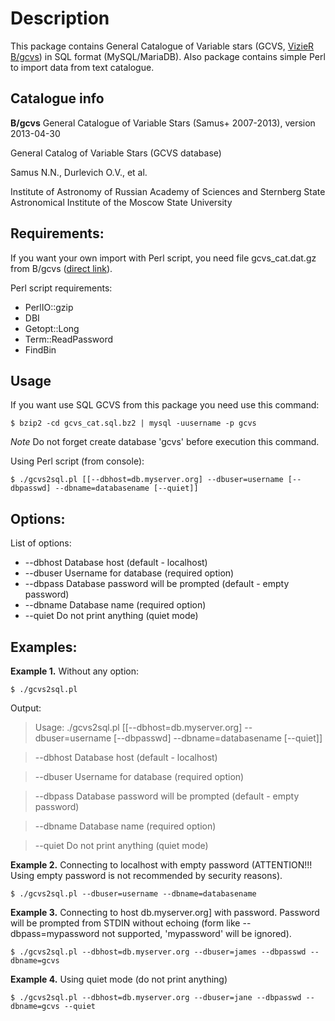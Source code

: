 Description
===========

This package contains General Catalogue of Variable stars (GCVS, [VizieR B/gcvs](http://cdsarc.u-strasbg.fr/viz-bin/Cat?B/gcvs)) in SQL format (MySQL/MariaDB). Also package contains simple Perl to import data from text catalogue.

Catalogue info
--------------

**B/gcvs** General Catalogue of Variable Stars (Samus+ 2007-2013), version 2013-04-30

General Catalog of Variable Stars (GCVS database)

Samus N.N., Durlevich O.V., et al.

Institute of Astronomy of Russian Academy of Sciences and Sternberg State Astronomical Institute of the Moscow State University

Requirements:
-------------

If you want your own import with Perl script, you need file gcvs_cat.dat.gz from B/gcvs ([direct link](http://cdsarc.u-strasbg.fr/vizier/ftp/cats/B/gcvs/gcvs_cat.dat.gz)).

Perl script requirements:
* PerlIO::gzip
* DBI
* Getopt::Long
* Term::ReadPassword
* FindBin
    
Usage
-----

If you want use SQL GCVS from this package you need use this command:

    $ bzip2 -cd gcvs_cat.sql.bz2 | mysql -uusername -p gcvs

*Note* Do not forget create database 'gcvs' before execution this command.

Using Perl script (from console):

    $ ./gcvs2sql.pl [[--dbhost=db.myserver.org] --dbuser=username [--dbpasswd] --dbname=databasename [--quiet]]

Options:
--------

List of options:

* --dbhost Database host (default - localhost)
* --dbuser Username for database (required option)
* --dbpass Database password will be prompted (default - empty password)
* --dbname Database name (required option)
* --quiet  Do not print anything (quiet mode)

Examples:
---------

**Example 1.** Without any option:

    $ ./gcvs2sql.pl

Output:

> Usage: ./gcvs2sql.pl [[--dbhost=db.myserver.org] --dbuser=username [--dbpasswd] --dbname=databasename [--quiet]]

> --dbhost Database host (default - localhost)

> --dbuser Username for database (required option)

> --dbpass Database password will be prompted (default - empty password)

> --dbname Database name (required option)

> --quiet  Do not print anything (quiet mode)

**Example 2.** Connecting to localhost with empty password (ATTENTION!!! Using empty password is not recommended by security reasons).

    $ ./gcvs2sql.pl --dbuser=username --dbname=databasename

**Example 3.** Connecting to host db.myserver.org] with password. Password will be prompted from STDIN without echoing (form like --dbpass=mypassword not supported, 'mypassword' will be ignored).

    $ ./gcvs2sql.pl --dbhost=db.myserver.org --dbuser=james --dbpasswd --dbname=gcvs

**Example 4.** Using quiet mode (do not print anything)

    $ ./gcvs2sql.pl --dbhost=db.myserver.org --dbuser=jane --dbpasswd --dbname=gcvs --quiet

